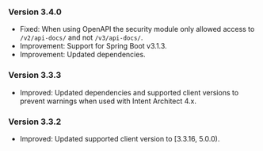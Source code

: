 ### Version 3.4.0

- Fixed: When using OpenAPI the security module only allowed access to `/v2/api-docs/` and not `/v3/api-docs/`.
- Improvement: Support for Spring Boot v3.1.3.
- Improvement: Updated dependencies.

### Version 3.3.3

- Improved: Updated dependencies and supported client versions to prevent warnings when used with Intent Architect 4.x.

### Version 3.3.2

- Improved: Updated supported client version to [3.3.16, 5.0.0).
